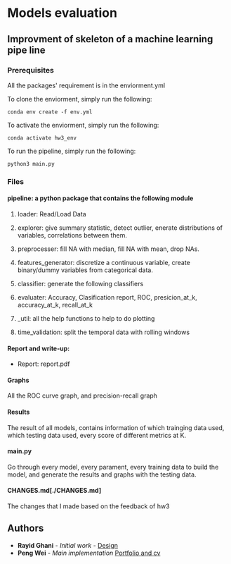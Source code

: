 # Models evaluation

## Improvment of skeleton of a machine learning pipe line


### Prerequisites

All the packages' requirement is in the enviorment.yml

To clone the enviorment, simply run the following:

```
conda env create -f env.yml
```

To activate the enviorment, simply run the following:

```
conda activate hw3_env
```

To run the pipeline, simply run the following:

```
python3 main.py

```

### Files

#### pipeline: a python package that contains the following module

1. loader: Read/Load Data

2. explorer: give summary statistic, detect outlier, enerate distributions of variables, correlations between them.

3. preprocesser: fill NA with median, fill NA with mean, drop NAs. 

4. features_generator: discretize a continuous variable, create binary/dummy variables
from categorical data.

5. classifier: generate the following classifiers

6. evaluater: Accuracy, Clasification report, ROC, presicion_at_k, accuracy_at_k, recall_at_k

7. \_util: all the help functions to help to do plotting

8. time_validation: split the temporal data with rolling windows

#### Report and write-up:

- Report: report.pdf

#### Graphs

All the ROC curve graph, and precision-recall graph

#### Results

The result of all models, contains information of which trainging data used, which testing data used, every score of different metrics at K.

#### main.py

Go through every model, every parament, every training data to build the model, and generate the results and graphs with the testing data.

#### CHANGES.md[./CHANGES.md]

The changes that I made based on the feedback of hw3

## Authors

* **Rayid Ghani** - *Initial work* - [Design](https://github.com/dssg/MLforPublicPolicy/tree/master/Assignments)
* **Peng Wei** - *Main implementation* [Portfolio and cv](https://pengwei715.github.io/)